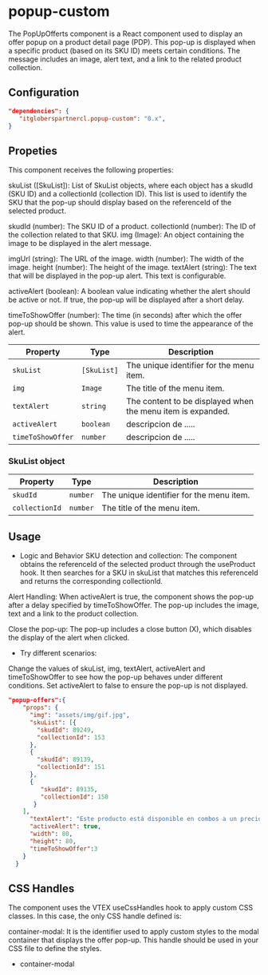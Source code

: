# popup-custom

The PopUpOfferts component is a React component used to display an offer popup on a product detail page (PDP). This pop-up is displayed when a specific product (based on its SKU ID) meets certain conditions. The message includes an image, alert text, and a link to the related product collection.

## Configuration

```json
"dependencies": {
   "itgloberspartnercl.popup-custom": "0.x",
}
```

## Propeties
This component receives the following properties:

skuList ([SkuList]): List of SkuList objects, where each object has a skudId (SKU ID) and a collectionId (collection ID). This list is used to identify the SKU that the pop-up should display based on the referenceId of the selected product.

skudId (number): The SKU ID of a product.
collectionId (number): The ID of the collection related to that SKU.
img (Image): An object containing the image to be displayed in the alert message.

imgUrl (string): The URL of the image.
width (number): The width of the image.
height (number): The height of the image.
textAlert (string): The text that will be displayed in the pop-up alert. This text is configurable.

activeAlert (boolean): A boolean value indicating whether the alert should be active or not. If true, the pop-up will be displayed after a short delay.

timeToShowOffer (number): The time (in seconds) after which the offer pop-up should be shown. This value is used to time the appearance of the alert.


| Property   | Type      | Description                                         |
|------------|-----------|-----------------------------------------------------|
| `skuList`       | `[SkuList]`  | The unique identifier for the menu item.            |
| `img`    | `Image`  | The title of the menu item.                         |
| `textAlert`  | `string`  | The content to be displayed when the menu item is expanded. |
| `activeAlert` | `boolean` |  descripcion de ..... |
| `timeToShowOffer` | `number` | descripcion de .....  |

 
 ### SkuList object

| Property   | Type      | Description                                         |
|------------|-----------|-----------------------------------------------------|
| `skudId`       | `number`  | The unique identifier for the menu item.            |
| `collectionId`    | `number`  | The title of the menu item.                         |


## Usage
- Logic and Behavior
SKU detection and collection: The component obtains the referenceId of the selected product through the useProduct hook. It then searches for a SKU in skuList that matches this referenceId and returns the corresponding collectionId.

Alert Handling: When activeAlert is true, the component shows the pop-up after a delay specified by timeToShowOffer. The pop-up includes the image, text and a link to the product collection.

Close the pop-up: The pop-up includes a close button (X), which disables the display of the alert when clicked.


- Try different scenarios:

Change the values ​​of skuList, img, textAlert, activeAlert and timeToShowOffer to see how the pop-up behaves under different conditions.
Set activeAlert to false to ensure the pop-up is not displayed.

```json
"popup-offers":{
    "props": {
      "img": "assets/img/gif.jpg",
      "skuList": [{
        "skudId": 89249,
        "collectionId": 153
      },
      {
        "skudId": 89139,
        "collectionId": 151
      },
      {
         "skudId": 89135,
         "collectionId": 150
       }
    ],
      "textAlert": "Este producto está disponible en combos a un precio especial",
      "activeAlert": true,
      "width": 80,
      "height": 80,
      "timeToShowOffer":3
    }
  }

```

## CSS Handles
The component uses the VTEX useCssHandles hook to apply custom CSS classes. In this case, the only CSS handle defined is:

container-modal: It is the identifier used to apply custom styles to the modal container that displays the offer pop-up. This handle should be used in your CSS file to define the styles.

- container-modal

